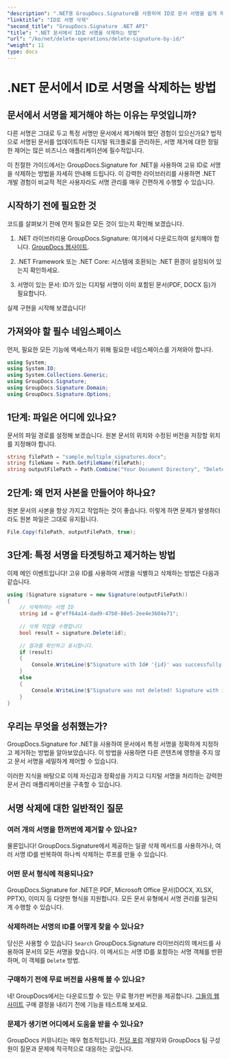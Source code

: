 ```yaml
---
"description": ".NET용 GroupDocs.Signature를 사용하여 ID로 문서 서명을 쉽게 제거하는 방법을 알아보세요. 전체 코드 예제가 포함된 단계별 가이드입니다."
"linktitle": "ID로 서명 삭제"
"second_title": "GroupDocs.Signature .NET API"
"title": ".NET 문서에서 ID로 서명을 삭제하는 방법"
"url": "/ko/net/delete-operations/delete-signature-by-id/"
"weight": 11
type: docs
---
```

# .NET 문서에서 ID로 서명을 삭제하는 방법

## 문서에서 서명을 제거해야 하는 이유는 무엇입니까?

다른 서명은 그대로 두고 특정 서명만 문서에서 제거해야 했던 경험이 있으신가요? 법적으로 서명된 문서를 업데이트하든 디지털 워크플로를 관리하든, 서명 제거에 대한 정밀한 제어는 많은 비즈니스 애플리케이션에 필수적입니다.

이 친절한 가이드에서는 GroupDocs.Signature for .NET을 사용하여 고유 ID로 서명을 삭제하는 방법을 자세히 안내해 드립니다. 이 강력한 라이브러리를 사용하면 .NET 개발 경험이 비교적 적은 사용자라도 서명 관리를 매우 간편하게 수행할 수 있습니다.

## 시작하기 전에 필요한 것

코드를 살펴보기 전에 먼저 필요한 모든 것이 있는지 확인해 보겠습니다.

1. .NET 라이브러리용 GroupDocs.Signature: 여기에서 다운로드하여 설치해야 합니다. [GroupDocs 웹사이트](https://releases.groupdocs.com/signature/net/).

2. .NET Framework 또는 .NET Core: 시스템에 호환되는 .NET 환경이 설정되어 있는지 확인하세요.

3. 서명이 있는 문서: ID가 있는 디지털 서명이 이미 포함된 문서(PDF, DOCX 등)가 필요합니다.

실제 구현을 시작해 보겠습니다!

## 가져와야 할 필수 네임스페이스

먼저, 필요한 모든 기능에 액세스하기 위해 필요한 네임스페이스를 가져와야 합니다.

```csharp
using System;
using System.IO;
using System.Collections.Generic;
using GroupDocs.Signature;
using GroupDocs.Signature.Domain;
using GroupDocs.Signature.Options;
```

## 1단계: 파일은 어디에 있나요?

문서의 파일 경로를 설정해 보겠습니다. 원본 문서의 위치와 수정된 버전을 저장할 위치를 지정해야 합니다.

```csharp
string filePath = "sample_multiple_signatures.docx";
string fileName = Path.GetFileName(filePath);
string outputFilePath = Path.Combine("Your Document Directory", "DeleteById", fileName);
```

## 2단계: 왜 먼저 사본을 만들어야 하나요?

원본 문서의 사본을 항상 가지고 작업하는 것이 좋습니다. 이렇게 하면 문제가 발생하더라도 원본 파일은 그대로 유지됩니다.

```csharp
File.Copy(filePath, outputFilePath, true);
```

## 3단계: 특정 서명을 타겟팅하고 제거하는 방법

이제 메인 이벤트입니다! 고유 ID를 사용하여 서명을 식별하고 삭제하는 방법은 다음과 같습니다.

```csharp
using (Signature signature = new Signature(outputFilePath))
{
    // 삭제하려는 서명 ID
    string id = @"eff64a14-dad9-47b0-88e5-2ee4e3604e71";
    
    // 삭제 작업을 수행합니다
    bool result = signature.Delete(id);
    
    // 결과를 확인하고 표시합니다.
    if (result)
    {
        Console.WriteLine($"Signature with Id# '{id}' was successfully deleted from document ['{fileName}'].");
    }
    else
    {
        Console.WriteLine($"Signature was not deleted! Signature with id# '{id}' was not found in the document.");
    }
}
```

## 우리는 무엇을 성취했는가?

GroupDocs.Signature for .NET을 사용하여 문서에서 특정 서명을 정확하게 지정하고 제거하는 방법을 알아보았습니다. 이 방법을 사용하면 다른 콘텐츠에 영향을 주지 않고 문서 서명을 세밀하게 제어할 수 있습니다.

이러한 지식을 바탕으로 이제 자신감과 정확성을 가지고 디지털 서명을 처리하는 강력한 문서 관리 애플리케이션을 구축할 수 있습니다.

## 서명 삭제에 대한 일반적인 질문

### 여러 개의 서명을 한꺼번에 제거할 수 있나요?

물론입니다! GroupDocs.Signature에서 제공하는 일괄 삭제 메서드를 사용하거나, 여러 서명 ID를 반복하여 하나씩 삭제하는 루프를 만들 수 있습니다.

### 어떤 문서 형식에 적용되나요?

GroupDocs.Signature for .NET은 PDF, Microsoft Office 문서(DOCX, XLSX, PPTX), 이미지 등 다양한 형식을 지원합니다. 모든 문서 유형에서 서명 관리를 일관되게 수행할 수 있습니다.

### 삭제하려는 서명의 ID를 어떻게 찾을 수 있나요?

당신은 사용할 수 있습니다 `Search` GroupDocs.Signature 라이브러리의 메서드를 사용하여 문서의 모든 서명을 찾습니다. 이 메서드는 서명 ID를 포함하는 서명 객체를 반환하며, 이 객체를 `Delete` 방법.

### 구매하기 전에 무료 버전을 사용해 볼 수 있나요?

네! GroupDocs에서는 다운로드할 수 있는 무료 평가판 버전을 제공합니다. [그들의 웹사이트](https://releases.groupdocs.com/) 구매 결정을 내리기 전에 기능을 테스트해 보세요.

### 문제가 생기면 어디에서 도움을 받을 수 있나요?

GroupDocs 커뮤니티는 매우 협조적입니다. [전담 포럼](https://forum.groupdocs.com/c/signature/13) 개발자와 GroupDocs 팀 구성원이 질문과 문제에 적극적으로 대응하는 곳입니다.